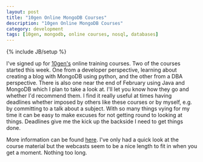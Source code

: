 ```yaml
---
layout: post
title: "10gen Online MongoDB Courses"
description: "10gen Online MongoDB Courses"
category: development
tags: [10gen, mongodb, online courses, nosql, databases]
---
```

{% include JB/setup %}

I've signed up for <a href="http://www.10gen.com/">10gen's</a> online training courses. Two of the courses started this week. One from a developer perspective, learning about creating a blog with MongoDB using python, and the other from a DBA perspective. There is also one near the end of February using Java and MongoDB which I plan to take a look at. I'll let you know how they go and whether I'd recommend them. I find it really useful at times having deadlines whether imposed by others like these courses or by myself, e.g. by committing to a talk about a subject. With so many things vying for my time it can be easy to make excuses for not getting round to looking at things. Deadlines give me the kick up the backside I need to get things done.

More information can be found <a href="http://www.10gen.com/press/10gen-announces-new-course-dates-its-popular-online-developer-and-dba-training">here</a>. I've only had a quick look at the course material but the webcasts seem to be a nice length to fit in when you get a moment. Nothing too long.
